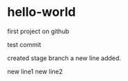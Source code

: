 # hello-world
first project on github

test commit

created stage branch
a new line added.

new line1
new line2

